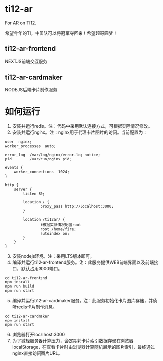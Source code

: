 # ti12-ar
For AR on TI12. 

希望今年的TI，中国队可以将冠军夺回来！希望超哥圆梦！

## ti12-ar-frontend
NEXTJS前端交互服务

## ti12-ar-cardmaker
NODEJS后端卡片制作服务

# 如何运行
1. 安装并运行redis。注：代码中采用默认连接方式，可根据实际情况修改。
2. 安装并运行nginx。注：nginx用于代理卡片图片的访问。当前配置为：
```
user  nginx;
worker_processes  auto;

error_log  /var/log/nginx/error.log notice;
pid        /var/run/nginx.pid;

events {
    worker_connections  1024;
}

http {
    server {
        listen 80;

        location / {
                proxy_pass http://localhost:3000;
        }

        location /ti12ar/ {
                #根据实际情况配置root
                root /home/fire;
                autoindex on;
        }
    }
}
```
3. 安装nodejs环境。注：采用LTS版本即可。
4. 编译并运行ti12-ar-frontend服务。注：此服务提供WEB前端界面以及前端接口，默认占用3000端口。
```
cd ti12-ar-frontend
npm install
npm run build
npm run start
```
5. 编译并运行ti12-ar-cardmaker服务。注：此服务初始化卡片图片存储，并侦听redis卡片制作消息。
```
cd ti12-ar-cardmaker
npm install
npm run start
```
6. 浏览器打开localhost:3000
7. 为了减轻服务器计算压力，会定期将卡片索引数据存储在浏览器localStorage，在查看卡片时由浏览器计算随机展示的图片索引，最终通过nginx直接访问图片URL。